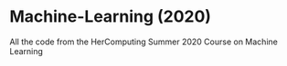 # Machine-Learning (2020)
 All the code from the HerComputing Summer 2020 Course on Machine Learning
